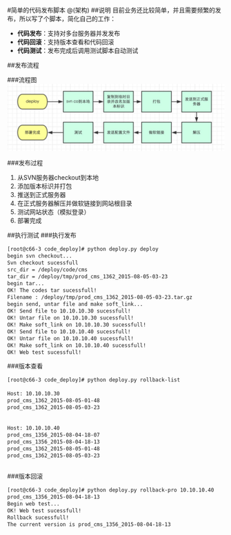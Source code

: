 #简单的代码发布脚本
@(架构)
##说明
目前业务还比较简单，并且需要频繁的发布，所以写了个脚本，简化自己的工作：
- **代码发布**：支持对多台服务器并发发布
- **代码回滚**：支持版本查看和代码回滚
- **代码测试**：发布完成后调用测试脚本自动测试

##发布流程

###流程图
![Alt text](./images/deploy.png)

###发布过程
1. 从SVN服务器checkout到本地
2. 添加版本标识并打包
3. 推送到正式服务器
4. 在正式服务器解压并做软链接到网站根目录
5. 测试网站状态（模拟登录）
6. 部署完成

##执行测试
###执行发布
```
[root@c66-3 code_deploy]# python deploy.py deploy
begin svn checkout...
Svn checkout sucessfull
src_dir = /deploy/code/cms
tar_dir = /deploy/tmp/prod_cms_1362_2015-08-05-03-23
begin tar...
OK! The codes tar sucessfull!
Filename : /deploy/tmp/prod_cms_1362_2015-08-05-03-23.tar.gz
begin send, untar file and make soft_link...
OK! Send file to 10.10.10.30 sucessfull!
OK! Untar file on 10.10.10.30 sucessfull!
OK! Make soft_link on 10.10.10.30 sucessfull!
OK! Send file to 10.10.10.40 sucessfull!
OK! Untar file on 10.10.10.40 sucessfull!
OK! Make soft_link on 10.10.10.40 sucessfull!
OK! Web test sucessfull!
```
###版本查看
```
[root@c66-3 code_deploy]# python deploy.py rollback-list

Host: 10.10.10.30 
prod_cms_1362_2015-08-05-01-48
prod_cms_1362_2015-08-05-03-23
            

Host: 10.10.10.40 
prod_cms_1356_2015-08-04-18-07
prod_cms_1356_2015-08-04-18-13
prod_cms_1362_2015-08-05-01-48
prod_cms_1362_2015-08-05-03-23
 
```
###版本回滚
```
[root@c66-3 code_deploy]# python deploy.py rollback-pro 10.10.10.40 prod_cms_1356_2015-08-04-18-13
Begin web test...
OK! Web test sucessfull!
Rollback sucessfull!
The current version is prod_cms_1356_2015-08-04-18-13
```
 
